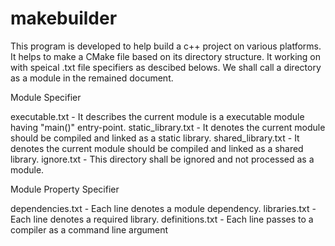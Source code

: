 # makebuilder

This program is developed to help build a c++ project on various platforms.
It helps to make a CMake file based on its directory structure.
It working on with speical .txt file specifiers as descibed belows.
We shall call a directory as a module in the remained document. 

Module Specifier

executable.txt - It describes the current module is a executable module having "main()" entry-point.
static_library.txt - It denotes the current module should be compiled and linked as a static library.
shared_library.txt - It denotes the current module should be compiled and linked as a shared library.
ignore.txt - This directory shall be ignored and not processed as a module.


Module Property Specifier

dependencies.txt - Each line denotes a module dependency. 
libraries.txt - Each line denotes a required library.
definitions.txt - Each line passes to a compiler as a command line argument
